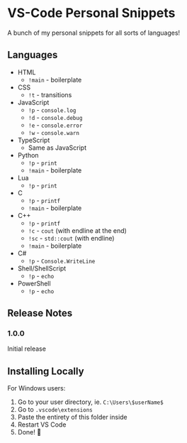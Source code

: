 # VS-Code Personal Snippets

A bunch of my personal snippets for all sorts of languages!

## Languages

* HTML
  * `!main` - boilerplate
* CSS
  * `!t` - transitions
* JavaScript
  * `!p` - `console.log`
  * `!d` - `console.debug`
  * `!e` - `console.error`
  * `!w` - `console.warn`
* TypeScript
  * Same as JavaScript
* Python
  * `!p` - `print`
  * `!main` - boilerplate
* Lua
  * `!p` - `print`
* C
  * `!p` - `printf`
  * `!main` - boilerplate
* C++
  * `!p` - `printf`
  * `!c` - `cout` (with endline at the end)
  * `!sc` - `std::cout` (with endline)
  * `!main` - boilerplate
* C#
  * `!p` - `Console.WriteLine`
* Shell/ShellScript
  * `!p` - `echo `
* PowerShell
  * `!p` - `echo `

<!-- ## Extension Settings -->

## Release Notes

### 1.0.0

Initial release

## Installing Locally

For Windows users:

1. Go to your user directory, ie. `C:\Users\$userName$`
2. Go to `.vscode\extensions`
3. Paste the entirety of this folder inside
4. Restart VS Code
5. Done! 🥳